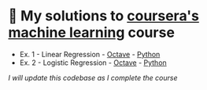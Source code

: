 # :rocket: My solutions to [coursera's machine learning](https://www.coursera.org/learn/machine-learning/home/welcome) course

- Ex. 1 - Linear Regression - [Octave](https://github.com/cmseaton42/CourseraMachineLearning/tree/master/octave-solutions/linear-regression/ex1) - [Python](https://github.com/cmseaton42/CourseraMachineLearning/blob/master/python-solutions/linear-regression/index.ipynb)
- Ex. 2 - Logistic Regression - [Octave](https://github.com/cmseaton42/CourseraMachineLearning/tree/master/octave-solutions/logistic-regression/ex2) - [Python](https://github.com/cmseaton42/CourseraMachineLearning/blob/master/python-solutions/logistic-regression/index.ipynb)

*I will update this codebase as I complete the course*